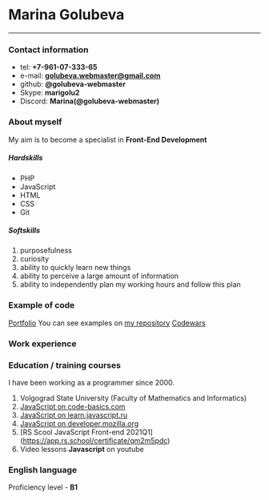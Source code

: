 # Marina Golubeva
----------------
### Contact information
- tel: **+7-961-07-333-65**
- e-mail: **golubeva.webmaster@gmail.com**
- github: **@golubeva-webmaster**
- Skype: **marigolu2**
- Discord: **Marina(@golubeva-webmaster)**

### About myself
My aim is to become a specialist in **Front-End Development**

##### Hardskills
- PHP
- JavaScript
- HTML
- CSS
- Git

##### Softskills
1. purposefulness
2. curiosity
3. ability to quickly learn new things
4. ability to perceive a large amount of information
5. ability to independently plan my working hours and follow this plan

### Example of code
[Portfolio](https://github.com/golubeva-webmaster/Portfolio)
You can see examples on [my repository](https://github.com/golubeva-webmaster/working_practices_on_bitrix/blob/main/README.md)
[Codewars](https://www.codewars.com/users/golubeva-webmaster)

### Work experience

### Education / training courses
I have been working as a programmer since 2000. 
1. Volgograd State University (Faculty of Mathematics and Informatics)
2. [JavaScript on code-basics.com](https://ru.code-basics.com/languages/javascript)
3. [JavaScript on learn.javascript.ru](https://learn.javascript.ru/)
4. [JavaScript on developer.mozilla.org](https://developer.mozilla.org/ru/docs/Web/JavaScript)
5. [RS Scool JavaScript Front-end 2021Q1] (https://app.rs.school/certificate/qm2m5pdc)
6. Video lessons **Javascript** on youtube

### English language
Proficiency level - **B1**
